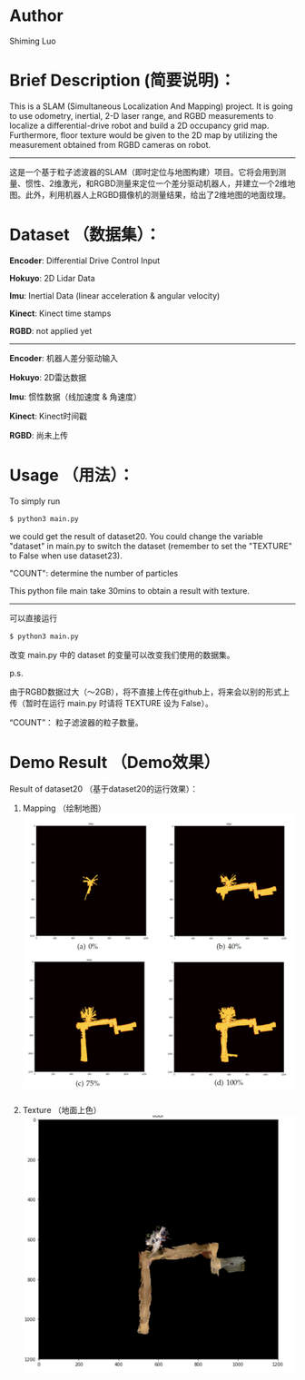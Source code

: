 # Author
Shiming Luo 

# Brief Description (简要说明)：
This is a SLAM (Simultaneous Localization And Mapping) project. It is going to use odometry, inertial, 2-D laser range, and RGBD measurements to localize a differential-drive robot and build a 2D occupancy grid map. Furthermore, floor texture would be given to the 2D map by utilizing the measurement obtained from RGBD cameras on robot.

----------------------------------------------------------------------------


这是一个基于粒子滤波器的SLAM（即时定位与地图构建）项目。它将会用到测量、惯性、2维激光，和RGBD测量来定位一个差分驱动机器人，并建立一个2维地图。此外，利用机器人上RGBD摄像机的测量结果，给出了2维地图的地面纹理。

# Dataset （数据集）：
**Encoder**: Differential Drive Control Input

**Hokuyo**: 2D Lidar Data

**Imu**: Inertial Data (linear acceleration & angular velocity)

**Kinect**: Kinect time stamps

**RGBD**: not applied yet


----------------------------------------------------------------------------


**Encoder**: 机器人差分驱动输入

**Hokuyo**: 2D雷达数据

**Imu**: 惯性数据（线加速度 & 角速度）

**Kinect**: Kinect时间戳

**RGBD**: 尚未上传


# Usage （用法）：
To simply run 
```bash
$ python3 main.py
```
we could get the result of dataset20. You could change the variable "dataset" in main.py to switch the dataset (remember to set the "TEXTURE" to False when use dataset23).

"COUNT": determine the number of particles

This python file main take 30mins to obtain a result with texture.

----------------------------------------------------------------------------


可以直接运行
```bash
$ python3 main.py
```
改变 main.py 中的 dataset 的变量可以改变我们使用的数据集。

p.s. 

由于RGBD数据过大（～2GB），将不直接上传在github上，将来会以别的形式上传（暂时在运行 main.py 时请将 TEXTURE 设为 False）。

“COUNT”： 粒子滤波器的粒子数量。


# Demo Result （Demo效果）
Result of dataset20 （基于dataset20的运行效果）：

1. Mapping （绘制地图）
![mapping20](demo_result/mapping20.png)

1. Texture （地面上色）
![texture20](demo_result/texture20_4.png)
